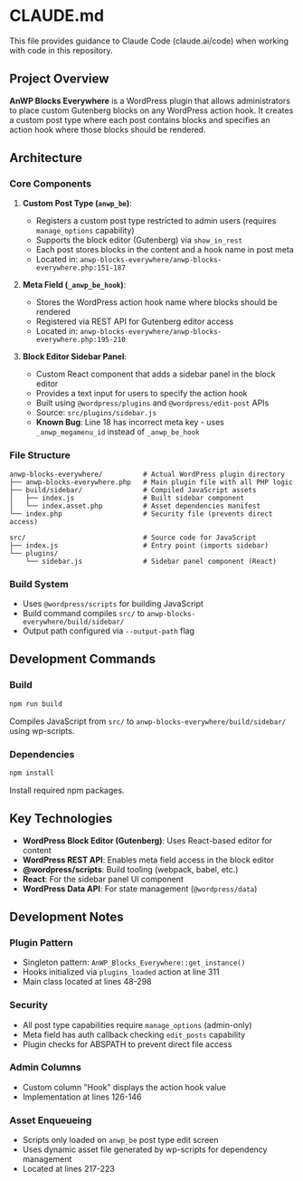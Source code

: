 # CLAUDE.md

This file provides guidance to Claude Code (claude.ai/code) when working with code in this repository.

## Project Overview

**AnWP Blocks Everywhere** is a WordPress plugin that allows administrators to place custom Gutenberg blocks on any WordPress action hook. It creates a custom post type where each post contains blocks and specifies an action hook where those blocks should be rendered.

## Architecture

### Core Components

1. **Custom Post Type (`anwp_be`)**:
   - Registers a custom post type restricted to admin users (requires `manage_options` capability)
   - Supports the block editor (Gutenberg) via `show_in_rest`
   - Each post stores blocks in the content and a hook name in post meta
   - Located in: `anwp-blocks-everywhere/anwp-blocks-everywhere.php:151-187`

2. **Meta Field (`_anwp_be_hook`)**:
   - Stores the WordPress action hook name where blocks should be rendered
   - Registered via REST API for Gutenberg editor access
   - Located in: `anwp-blocks-everywhere/anwp-blocks-everywhere.php:195-210`

3. **Block Editor Sidebar Panel**:
   - Custom React component that adds a sidebar panel in the block editor
   - Provides a text input for users to specify the action hook
   - Built using `@wordpress/plugins` and `@wordpress/edit-post` APIs
   - Source: `src/plugins/sidebar.js`
   - **Known Bug**: Line 18 has incorrect meta key - uses `_anwp_megamenu_id` instead of `_anwp_be_hook`

### File Structure

```
anwp-blocks-everywhere/          # Actual WordPress plugin directory
├── anwp-blocks-everywhere.php   # Main plugin file with all PHP logic
├── build/sidebar/               # Compiled JavaScript assets
│   ├── index.js                 # Built sidebar component
│   └── index.asset.php          # Asset dependencies manifest
└── index.php                    # Security file (prevents direct access)

src/                             # Source code for JavaScript
├── index.js                     # Entry point (imports sidebar)
└── plugins/
    └── sidebar.js               # Sidebar panel component (React)
```

### Build System

- Uses `@wordpress/scripts` for building JavaScript
- Build command compiles `src/` to `anwp-blocks-everywhere/build/sidebar/`
- Output path configured via `--output-path` flag

## Development Commands

### Build
```bash
npm run build
```
Compiles JavaScript from `src/` to `anwp-blocks-everywhere/build/sidebar/` using wp-scripts.

### Dependencies
```bash
npm install
```
Install required npm packages.

## Key Technologies

- **WordPress Block Editor (Gutenberg)**: Uses React-based editor for content
- **WordPress REST API**: Enables meta field access in the block editor
- **@wordpress/scripts**: Build tooling (webpack, babel, etc.)
- **React**: For the sidebar panel UI component
- **WordPress Data API**: For state management (`@wordpress/data`)

## Development Notes

### Plugin Pattern
- Singleton pattern: `AnWP_Blocks_Everywhere::get_instance()`
- Hooks initialized via `plugins_loaded` action at line 311
- Main class located at lines 48-298

### Security
- All post type capabilities require `manage_options` (admin-only)
- Meta field has auth callback checking `edit_posts` capability
- Plugin checks for ABSPATH to prevent direct file access

### Admin Columns
- Custom column "Hook" displays the action hook value
- Implementation at lines 126-146

### Asset Enqueueing
- Scripts only loaded on `anwp_be` post type edit screen
- Uses dynamic asset file generated by wp-scripts for dependency management
- Located at lines 217-223